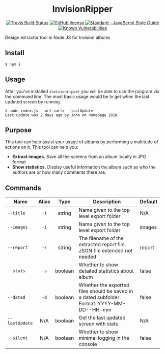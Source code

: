 <h1 align="center">InvisionRipper</h1>

<p align="center">
<a href="https://travis-ci.org/JohnAkerman/InvisionRipper"><img src="https://travis-ci.org/JohnAkerman/InvisionRipper.svg?branch=master" alt="Travis Build Status"></a> <a href="https://github.com/JohnAkerman/InvisionRipper/blob/master/LICENSE"><img src="https://img.shields.io/github/license/JohnAkerman/InvisionRipper.svg" alt="GitHub license"></a> <a href="https://standardjs.com"><img src="https://img.shields.io/badge/code_style-standard-brightgreen.svg" alt="Standard - JavaScript Style Guide"></a>
  <a href="https://snyk.io/test/github/JohnAkerman/InvisionRipper"><img src="https://snyk.io/test/github/JohnAkerman/InvisionRipper/badge.svg" alt="Known Vulnerabilities" data-canonical-src="https://snyk.io/test/github/JohnAkerman/InvisionRipper" style="max-width:100%;"></a>
</p>

Design extractor tool in Node JS for Invision albums


## Install

```
$ npm i
```

## Usage

After you've installed `invisionripper` you will be able to use the program via the command line. The most basic usage would be to get when the last updated screen by running

```
$ node index.js --url <url> --lastUpdate
Last update was 2 days ago by John on Homepage 2018
```

## Purpose
This tool can help assist your usage of albums by performing a multitude of actions on it. This tool can help you:
- **Extract images.** Save all the screens from an album locally in JPG format
- **Show statistics.** Display useful information the album such as who the authors are or how many comments there are.

## Commands

Name | Alias | Type | Description | Default
--- | :---: | :---: | --- | ---
``--title`` | `-t` | string |  Name given to the top level export folder | N/A
``--images`` | `-i` | string |  Name given to the top level export folder | images
``--report`` | `-r` | string |  The filename of the extracted report file. JSON file extended not needed | report
``--stats`` | `-s` | boolean |  Whether to show detailed statistics about album | false
``--dated`` | `-d` | boolean |  Whether the exported files should be saved in a dated subfolder. Format: YYYY-MM-DD--HH-mm | false
``--lastUpdate`` | N/A | boolean |  Get the last updated screen with stats | N/A
``--silent`` | N/A | boolean |  Whether to show minimal logging in the console | false
